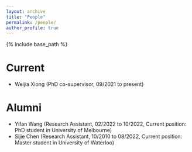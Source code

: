 ```yaml
---
layout: archive
title: "People"
permalink: /people/
author_profile: true
---
```


{% include base_path %}

Current
======
* Weijia Xiong (PhD co-supervisor, 09/2021 to present)

Alumni
======
* Yifan Wang (Research Assistant, 02/2022 to 10/2022, Current position: PhD student in University of Melbourne)
* Sijie Chen (Research Assistant, 10/2010 to 08/2022, Current position: Master student in University of Waterloo)
  
